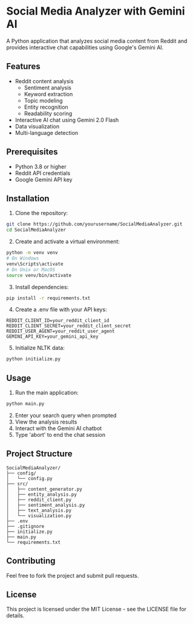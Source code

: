 # Social Media Analyzer with Gemini AI

A Python application that analyzes social media content from Reddit and provides interactive chat capabilities using Google's Gemini AI.

## Features

- Reddit content analysis
  - Sentiment analysis
  - Keyword extraction
  - Topic modeling
  - Entity recognition
  - Readability scoring
- Interactive AI chat using Gemini 2.0 Flash
- Data visualization
- Multi-language detection

## Prerequisites

- Python 3.8 or higher
- Reddit API credentials
- Google Gemini API key

## Installation

1. Clone the repository:
```bash
git clone https://github.com/yourusername/SocialMediaAnalyzer.git
cd SocialMediaAnalyzer
```

2. Create and activate a virtual environment:
```bash
python -m venv venv
# On Windows
venv\Scripts\activate
# On Unix or MacOS
source venv/bin/activate
```

3. Install dependencies:
```bash
pip install -r requirements.txt
```

4. Create a .env file with your API keys:
```env
REDDIT_CLIENT_ID=your_reddit_client_id
REDDIT_CLIENT_SECRET=your_reddit_client_secret
REDDIT_USER_AGENT=your_reddit_user_agent
GEMINI_API_KEY=your_gemini_api_key
```

5. Initialize NLTK data:
```bash
python initialize.py
```

## Usage

1. Run the main application:
```bash
python main.py
```

2. Enter your search query when prompted
3. View the analysis results
4. Interact with the Gemini AI chatbot
5. Type 'abort' to end the chat session

## Project Structure

```
SocialMediaAnalyzer/
├── config/
│   └── config.py
├── src/
│   ├── content_generator.py
│   ├── entity_analysis.py
│   ├── reddit_client.py
│   ├── sentiment_analysis.py
│   ├── text_analysis.py
│   └── visualization.py
├── .env
├── .gitignore
├── initialize.py
├── main.py
└── requirements.txt
```

## Contributing

Feel free to fork the project and submit pull requests.

## License

This project is licensed under the MIT License - see the LICENSE file for details. 